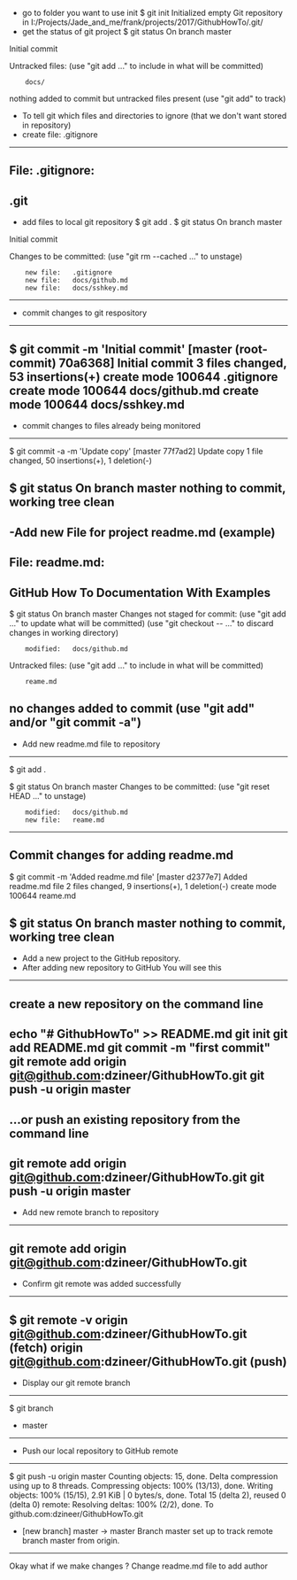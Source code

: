 - go to folder you want to use init
$ git init
Initialized empty Git repository in I:/Projects/Jade_and_me/frank/projects/2017/GithubHowTo/.git/
- get the status of git project
$ git status
On branch master

Initial commit

Untracked files:
  (use "git add <file>..." to include in what will be committed)

        docs/

nothing added to commit but untracked files present (use "git add" to track)

- To tell git which files and directories to ignore (that we don't want stored in repository)
- create file: .gitignore
------------------------------------------------------
File: .gitignore:
------------------------------------------------------
.git
------------------------------------------------------
- add files to local git repository
$ git add .
$ git status
On branch master

Initial commit

Changes to be committed:
  (use "git rm --cached <file>..." to unstage)

        new file:   .gitignore
        new file:   docs/github.md
        new file:   docs/sshkey.md
------------------------------------------------------
- commit changes to git respository
------------------------------------------------------
$ git commit -m 'Initial commit'
[master (root-commit) 70a6368] Initial commit
 3 files changed, 53 insertions(+)
 create mode 100644 .gitignore
 create mode 100644 docs/github.md
 create mode 100644 docs/sshkey.md       
------------------------------------------------------
- commit changes to files already being monitored
------------------------------------------------------
$ git commit -a -m 'Update copy'
[master 77f7ad2] Update copy
 1 file changed, 50 insertions(+), 1 deletion(-)

$ git status
 On branch master
 nothing to commit, working tree clean
------------------------------------------------------
-Add new File for project readme.md (example)
------------------------------------------------------
File: readme.md:
------------------------------------------------------
GitHub How To Documentation With Examples
------------------------------------------------------
$ git status
On branch master
Changes not staged for commit:
  (use "git add <file>..." to update what will be committed)
  (use "git checkout -- <file>..." to discard changes in working directory)

        modified:   docs/github.md

Untracked files:
  (use "git add <file>..." to include in what will be committed)

        reame.md

no changes added to commit (use "git add" and/or "git commit -a")
------------------------------------------------------
- Add new readme.md file to repository
------------------------------------------------------
$ git add .

$ git status
On branch master
Changes to be committed:
  (use "git reset HEAD <file>..." to unstage)

        modified:   docs/github.md
        new file:   reame.md
------------------------------------------------------
Commit changes for adding readme.md
------------------------------------------------------
$ git commit -m 'Added readme.md file'
[master d2377e7] Added readme.md file
 2 files changed, 9 insertions(+), 1 deletion(-)
 create mode 100644 reame.md

 $ git status
 On branch master
 nothing to commit, working tree clean
------------------------------------------------------

- Add a new project to the GitHub repository.
- After adding new repository to GitHub You will see this
------------------------------------------------------
create a new repository on the command line
------------------------------------------------------
echo "# GithubHowTo" >> README.md
git init
git add README.md
git commit -m "first commit"
git remote add origin git@github.com:dzineer/GithubHowTo.git
git push -u origin master
------------------------------------------------------
…or push an existing repository from the command line
------------------------------------------------------
git remote add origin git@github.com:dzineer/GithubHowTo.git
git push -u origin master
------------------------------------------------------
- Add new remote branch to repository
------------------------------------------------------
git remote add origin git@github.com:dzineer/GithubHowTo.git
------------------------------------------------------
- Confirm git remote was added successfully
------------------------------------------------------
$ git remote -v
origin  git@github.com:dzineer/GithubHowTo.git (fetch)
origin  git@github.com:dzineer/GithubHowTo.git (push)
------------------------------------------------------
- Display our git remote branch
------------------------------------------------------
$ git branch
* master
------------------------------------------------------
- Push our local repository to GitHub remote
------------------------------------------------------
$ git push -u origin master
Counting objects: 15, done.
Delta compression using up to 8 threads.
Compressing objects: 100% (13/13), done.
Writing objects: 100% (15/15), 2.91 KiB | 0 bytes/s, done.
Total 15 (delta 2), reused 0 (delta 0)
remote: Resolving deltas: 100% (2/2), done.
To github.com:dzineer/GithubHowTo.git
 * [new branch]      master -> master
Branch master set up to track remote branch master from origin.
------------------------------------------------------

Okay what if we make changes ?
Change readme.md file to add author
